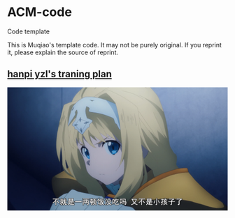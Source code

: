 # ACM-code
Code template


This is Muqiao's template code. It may not be purely original. If you reprint it, please explain the source of reprint.

[hanpi yzl's traning plan](https://www.luogu.com.cn/blog/yaozilong/post-wo-xiang-ac-dui-20192020-xun-lian-ji-hua)
----------------------------------------------------------------------------------------------------------------------

![Image Text](https://github.com/Mumuqiao/ACM-code/blob/master/Alice.png)

 
